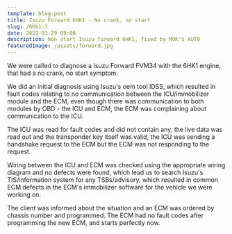 ```yaml
---
template: blog-post
title: Isuzu Forward 6HK1 - No crank, no start
slug: /6hk1-1
date: 2022-03-29 09:00
description: Non start Isuzu forward 6HK1, fixed by MOK'S AUTO
featuredImage: /assets/forward.jpg
---
```

We were called to diagnose a Isuzu Forward FVM34 with the 6HK1 engine, that had a no crank, no start symptom.

We did an initial diagnosis using Isuzu's oem tool IDSS, which resulted in fault codes relating to no communication between the ICU/immobilizer module and the ECM, even though there was communication to both modules by OBD - the ICU and ECM, the ECM was complaining about communication to the ICU.

The ICU was read for fault codes and did not contain any, the live data was read out and the transponder key itself was valid, the ICU was sending a handshake request to the ECM but the ECM was not responding to the request.

Wiring between the ICU and ECM was checked using the appropriate wiring diagram and no defects were found, which lead us to search Isuzu's TIS/information system for any TSBs/advisory, which resulted in common ECM defects in the ECM's immobilizer software for the vehicle we were working on.

The client was informed about the situation and an ECM was ordered by chassis number and programmed. The ECM had no fault codes after programming the new ECM, and starts perfectly now.
